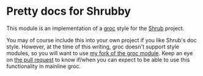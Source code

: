 
# Pretty docs for Shrubby

This module is an implementation of a [groc](https://github.com/nevir/groc)
style for the [Shrub](https://github.com/cha0s/shrub) project.

You may of course include this into your own project if you like Shrub's doc
style. However, at the time of this writing, groc doesn't support style
modules, so you will want to use
[my fork of the groc module](https://github.com/cha0s/groc). Keep an eye on
[the pull request](https://github.com/nevir/groc/pull/159) to know if/when you
can expect to be able to use this functionality in mainline groc.
